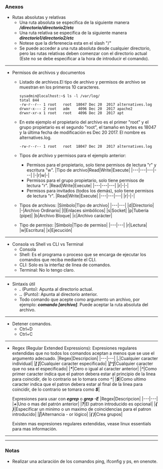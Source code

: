 ### Anexos

* Rutas absolutas y relativas
    * Una ruta absoluta se especifica de la siguiente manera ***/directorio/directorio2/etc***
    * Una ruta relativa se especifica de la siguiente manera ***directorio1/directorio2/etc***
    * Notese que la dirferenecia esta en el slash "/"
    * Se puede acceder a una ruta absoluta desde cualquier directorio, pero las rutas relativas deben comenzar con el directorio actual (Este no se debe especificar a la hora de introducir el comando).

---

* Permisos de archivos y documentos
    * Listado de archivos.El tipo de archivo y permisos de archivo se muestran en los primeros 10 caracteres.
        ```
        sysadmin@localhost:~$ ls -l /var/log/
        total 844                                                                       
        -rw-r--r-- 1 root   root  18047 Dec 20  2017 alternatives.log                   
        drwxr-x--- 2 root   adm    4096 Dec 20  2017 apache2                            
        drwxr-xr-x 1 root   root   4096 Dec 20  2017 apt                                
        ```
    * En este ejemplo el propietario del archivo es el primer "root" y el grupo propietario es el segundo "root", el tamaño en bytes es 18047 y la última fecha de modificación es Dec 20 2017. El nombre es alternatives.log. 
        ```
        -rw-r--r-- 1 root   root  18047 Dec 20  2017 alternatives.log
        ```
    * Tipos de archivo y permisos para el ejemplo anterior:
        * Permisos para el propietario, solo tiene permisos de lectura "r" y escritura "w".
            |Tipo de archivo|Read|Write|Execute|
            |---|---|---|---|
            |-|r|w|-|
        * Permisos para el grupo propietario, solo tiene permisos de lectura "r".
            |Read|Write|Execute|
            |---|---|---|
            |r|-|-|
        * Permisos para invitados (todos los demás), solo tiene permisos de lectura "r".
            |Read|Write|Execute|
            |---|---|---|
            |r|-|-|

    * Tipos de archivos:
        |Símbolo|Tipo de archivo|
        |---|---|
        |d|Directorio|
        |-|Archivo Ordinario|
        |l|Enlaces simbólicos|
        |s|Socket|
        |p|Tubería (pipe)|
        |b|Archivo Bloque|
        |c|Archivo carácter|
    * Tipo de permiso:
        |Símbolo|Tipo de permiso|
        |---|---|
        |r|Lectura|
        |w|Escritura|
        |x|Ejecución|

---

* Consola vs Shell vs CLI vs Terminal
    * Consola
    * Shell: Es el programa o proceso que se encarga de ejecutar los comandos que reciba mediante el CLI.
    * CLI: Solo es la interfaz de linea de comandos.
    * Terminal: No lo tengo claro.

---

* Sintaxis útil
    * ***.*** (Punto): Apunta al directorio actual.
    * ***..*** (Punto): Apunta al directorio anterior.
    * Todo comando que acepte como argumento un archivo, por ejemplo: ***comando [archivo]***. Puede aceptar la ruta absoluta del archivo.

---

* Detener comandos.
    * Ctrl+D
    * Ctrl+C

---

* Regex (Regular Extended Expressions): Expresiones regulares extendidas que no todos los comandos aceptan a menos que se use el argumento adecuado.
    |Regex|Descripcion|
    |---|---|
    |***.***|Cualquier caracter individual|
    |***[ ]***|Cualquier caracter especificado|
    |***[^]***|Cualquier caracter que no sea el especificado|
    |***&ast;***|Cero o igual al caracter anterior|
    |***^***|Como primer caracter indica que el patron debera estar al principio de la linea para coincidir, de lo contrario se lo tomara como **^**|
    |***&dollar;***|Como ultimo caracter indica que el patron debera estar al final de la linea para coincidir, de lo contrario se tomara como ***$***|
    
    Expresiones para usar con ***egrep*** o ***grep -E***
    |Regex|Descripcion|
    |---|---|
    |***+***|Uno o mas del patrón anterior|
    |***?***|El patron introducido es opcional|
    |***{ }***|Especificar un minimo o un maximo de coincidencias para el patron introducido|
    |***&vert;***|Alternancia - or lógico|
    |***( )***|Crea grupos|

    Existen mas expresiones regulares extendidas, vease linux essentials para mas información.

---
---

### Notas
    
* Realizar una aclaración de los comandos ping, ifconfig y ps, en onenote.

```
```